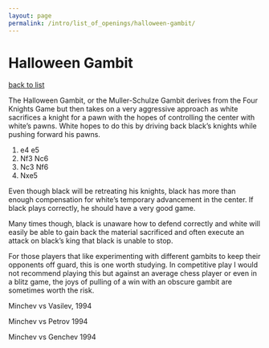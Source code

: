 ```yaml
---
layout: page
permalink: /intro/list_of_openings/halloween-gambit/
---
```


# Halloween Gambit

[back to list](../)



The Halloween Gambit, or the Muller-Schulze Gambit derives from the Four Knights Game but then takes on a very aggressive approach as white sacrifices a knight for a pawn with the hopes of controlling the center with white’s pawns. White hopes to do this by driving back black’s knights while pushing forward his pawns.

1. e4 e5
2. Nf3 Nc6
3. Nc3 Nf6
4. Nxe5

Even though black will be retreating his knights, black has more than enough compensation for white’s temporary advancement in the center. If black plays correctly, he should have a very good game.

Many times though, black is unaware how to defend correctly and white will easily be able to gain back the material sacrificed and often execute an attack on black’s king that black is unable to stop.

For those players that like experimenting with different gambits to keep their opponents off guard, this is one worth studying. In competitive play I would not recommend playing this but against an average chess player or even in a blitz game, the joys of pulling of a win with an obscure gambit are sometimes worth the risk.






Minchev vs Vasilev, 1994

Minchev vs Petrov 1994

Minchev vs Genchev 1994